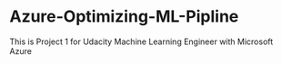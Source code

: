 # Azure-Optimizing-ML-Pipline
This is  Project 1 for Udacity Machine Learning Engineer with Microsoft Azure
